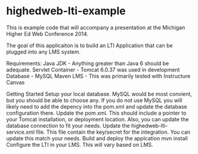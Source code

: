highedweb-lti-example
=====================

This is example code that will accompany a presentation at the Michigan Higher Ed Web Conference 2014.

The goal of this applicaiton is to build an LTI Application that can be plugged into any LMS system.  

Requirements:
Java JDK - Anything greater than Java 6 should be adequate.
Servlet Container - Tomcat 6.0.37 was used in development
Database - MySQL 
Maven
LMS - This was primarily tested with Instructure Canvas

Getting Started
Setup your local database.  MySQL would be most convient, but you should be able to choose any.  If you do not use MySQL you will likely need to add the depency into the pom.xml and update the database configuration there.
Update the pom.xml.  This should include a pointer to your Tomcat installation, or deployment location.  Also, you can update the database connection to fit your needs.
Update the highedweb-lti-service.xml file.  This file contain the key/secret for the integration.  You can update this match your needs.
Build and deploy the applcation
  mvn install
Configure the LTI in your LMS.  This will vary based on LMS.
